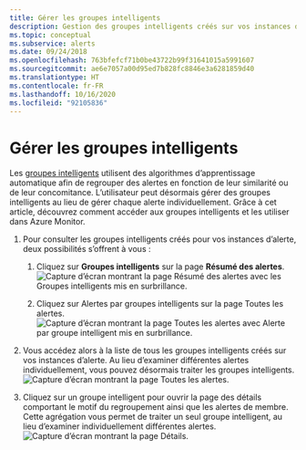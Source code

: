 ```yaml
---
title: Gérer les groupes intelligents
description: Gestion des groupes intelligents créés sur vos instances d’alerte
ms.topic: conceptual
ms.subservice: alerts
ms.date: 09/24/2018
ms.openlocfilehash: 763bfefcf71b0be43722b99f31641015a5991607
ms.sourcegitcommit: ae6e7057a00d95ed7b828fc8846e3a6281859d40
ms.translationtype: HT
ms.contentlocale: fr-FR
ms.lasthandoff: 10/16/2020
ms.locfileid: "92105836"
---
```

# <a name="manage-smart-groups"></a>Gérer les groupes intelligents

Les [groupes intelligents](./alerts-smartgroups-overview.md?toc=%252fazure%252fazure-monitor%252ftoc.json) utilisent des algorithmes d’apprentissage automatique afin de regrouper des alertes en fonction de leur similarité ou de leur concomitance. L’utilisateur peut désormais gérer des groupes intelligents au lieu de gérer chaque alerte individuellement. Grâce à cet article, découvrez comment accéder aux groupes intelligents et les utiliser dans Azure Monitor.

1. Pour consulter les groupes intelligents créés pour vos instances d’alerte, deux possibilités s’offrent à vous :

     1. Cliquez sur **Groupes intelligents** sur la page **Résumé des alertes**.    
    ![Capture d’écran montrant la page Résumé des alertes avec les Groupes intelligents mis en surbrillance.](./media/alerts-managing-smart-groups/sg-alerts-summary.jpg)
    
     1. Cliquez sur Alertes par groupes intelligents sur la page Toutes les alertes.   
     ![Capture d’écran montrant la page Toutes les alertes avec Alerte par groupe intelligent mis en surbrillance.](./media/alerts-managing-smart-groups/sg-all-alerts.jpg)

2. Vous accédez alors à la liste de tous les groupes intelligents créés sur vos instances d’alerte. Au lieu d’examiner différentes alertes individuellement, vous pouvez désormais traiter les groupes intelligents.   
![Capture d’écran montrant la page Toutes les alertes.](./media/alerts-managing-smart-groups/sg-list.jpg)

3. Cliquez sur un groupe intelligent pour ouvrir la page des détails comportant le motif du regroupement ainsi que les alertes de membre. Cette agrégation vous permet de traiter un seul groupe intelligent, au lieu d’examiner individuellement différentes alertes.   
![Capture d’écran montrant la page Détails.](./media/alerts-managing-smart-groups/sg-details.jpg)